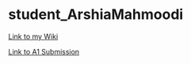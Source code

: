 # student_ArshiaMahmoodi

[Link to my Wiki](https://github.com/bcb420-2020/student_ArshiaMahmoodi/wiki)

[Link to A1 Submission](https://htmlpreview.github.io/?https://github.com/bcb420-2020/student_ArshiaMahmoodi/blob/master/Assignment1.html)
